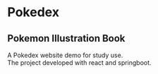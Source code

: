 # Pokedex
## Pokemon Illustration Book

A Pokedex website demo for study use.\
The project developed with react and springboot.
